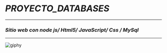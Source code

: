 # *_PROYECTO_DATABASES_*
---
### _Sitio web con node js/ Html5/ JavaScript/ Css / MySql_
---
![giphy]([https://github.com/VOIDX66/Projects_void/assets/70232955/a0e303d9-90a0-4330-aa44-ef7331a359b0](https://github.com/VOIDX66/PROYECTO_DATABASES/blob/main/giphy.gif))

